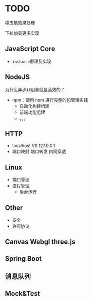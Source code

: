 # TODO

橡皮筋效果处理

下拉加载更多实现

## JavaScript Core

- `instance`原理及实现

## NodeJS

为什么异步非阻塞就是高效的？

- npm：使用 npm 进行完整的包管理实践
  - 自动化构建组建
  - 前端功能组建
  - 。。。

## HTTP

- localhost VS 127.0.0.1
- 端口映射 端口转发 内网穿透

## Linux

- 端口管理
- 进程管理
  - 后台运行

## Other

- 安全
- 许可协议

## Canvas Webgl three.js

## Spring Boot

## 消息队列

## Mock&Test
